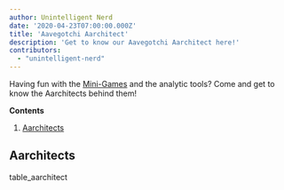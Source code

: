 ```yaml
---
author: Unintelligent Nerd
date: '2020-04-23T07:00:00.000Z'
title: 'Aavegotchi Aarchitect'
description: 'Get to know our Aavegotchi Aarchitect here!'
contributors:
  - "unintelligent-nerd"
---
```


Having fun with the [Mini-Games](/minigames) and the analytic tools? Come and get to know the Aarchitects behind them!

<div class="contentsBox">

**Contents**

<ol>
<li><a href=#aarchitects>Aarchitects</a></li>
</ol>

</div>

## Aarchitects

table_aarchitect